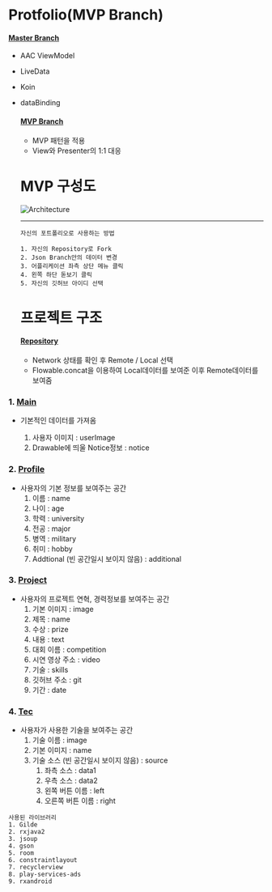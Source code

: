 # Protfolio(MVP Branch)

   #### [Master Branch](https://github.com/zojae031/Portfolio/tree/master)
 - AAC ViewModel
 - LiveData
 - Koin
 - dataBinding
 
   
   #### [MVP Branch](https://github.com/zojae031/Portfolio/tree/mvp)
   - MVP 패턴을 적용
   - View와 Presenter의 1:1 대응
   
   # MVP 구성도

   ![Architecture](https://user-images.githubusercontent.com/31091115/65956380-39062c80-e485-11e9-9515-bf4d364b4b90.png)


   <hr>  

   ```
   자신의 포트폴리오로 사용하는 방법
   
   1. 자신의 Repository로 Fork
   2. Json Branch안의 데이터 변경
   3. 어플리케이션 좌측 상단 메뉴 클릭
   4. 왼쪽 하단 돋보기 클릭
   5. 자신의 깃허브 아이디 선택
   ```

   # 프로젝트 구조

   #### [Repository](https://github.com/zojae031/Portfolio/tree/master/app/src/main/java/zojae031/portfolio/data)

   - Network 상태를 확인 후 Remote / Local 선택
   - Flowable.concat을 이용하여 Local데이터를 보여준 이후 Remote데이터를 보여줌
   

### 1. [Main](https://github.com/zojae031/Portfolio/tree/master/app/src/main/java/zojae031/portfolio/main)

 - 기본적인 데이터를 가져옴
 
   1. 사용자 이미지 : userImage
   2. Drawable에 띄울 Notice정보 : notice

### 2. [Profile](https://github.com/zojae031/Portfolio/tree/master/app/src/main/java/zojae031/portfolio/profile)

- 사용자의 기본 정보를 보여주는 공간
  1. 이름 : name
  2. 나이 : age
  3. 학력 : university
  4. 전공 : major
  5. 병역 : military
  6. 취미 : hobby
  7. Addtional (빈 공간일시 보이지 않음) : additional

### 3. [Project](https://github.com/zojae031/Portfolio/tree/master/app/src/main/java/zojae031/portfolio/project)  

- 사용자의 프로젝트 연혁, 경력정보를 보여주는 공간
  1. 기본 이미지 : image
  2. 제목 : name
  3. 수상 : prize
  4. 내용 : text
  5. 대회 이름 : competition
  6. 시연 영상 주소 : video
  7. 기술 : skills
  8. 깃허브 주소 : git
  9. 기간 : date

### 4. [Tec](https://github.com/zojae031/Portfolio/tree/master/app/src/main/java/zojae031/portfolio/tec)

- 사용자가 사용한 기술을 보여주는 공간
  1. 기술 이름 : image
  2. 기본 이미지 : name
  3. 기술 소스 (빈 공간일시 보이지 않음) : source
     1. 좌측 소스 : data1
     2. 우측 소스 : data2
     3. 왼쪽 버튼 이름 : left
     4. 오른쪽 버튼 이름 : right

```
사용된 라이브러리
1. Gilde
2. rxjava2
3. jsoup
4. gson
5. room
6. constraintlayout
7. recyclerview
8. play-services-ads
9. rxandroid

```


